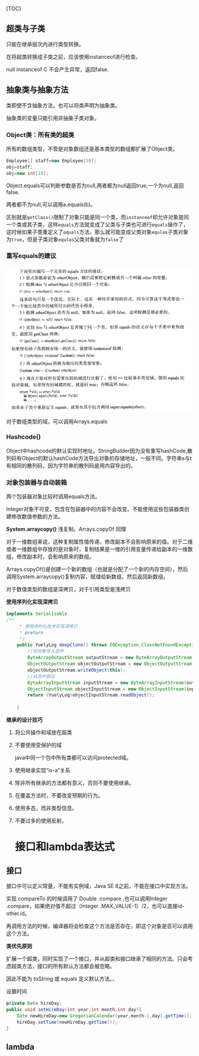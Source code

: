 [TOC]



## 超类与子类

只能在继承层次内进行类型转换。

在将超类转换成子类之前，应该使用instanceof进行检查。

null instanceof C 不会产生异常，返回false.

## 抽象类与抽象方法

类即使不含抽象方法，也可以将类声明为抽象类。

抽象类的变量只能引用非抽象子类对象。

### Object类：所有类的超类

所有的数组类型，不管是对象数组还是基本类型的数组都扩展了Object类。

```java
Employee[] staff=new Employee[10];
obj=staff;
obj=new int[10];
```

Object.equals可以判断参数是否为null,两者都为null返回true,一个为null,返回false.

两者都不为null,可以调用a.equals(b)。



区别就是`getClass()`限制了对象只能是同一个类，而`instanceof`却允许对象是同一个类或其子类，这样`equals`方法就变成了父类与子类也可进行`equals`操作了，这时候如果子类重定义了`equals`方法，那么就可能变成父类对象`equlas`子类对象为`true`，但是子类对象`equlas`父类对象就为`false`了

### 重写equals的建议

![](equals.PNG)

对于数组类型的域，可以调用Arrays.equals

### Hashcode()

Object中hashcode的默认实现时地址。StringBuilder因为没有重写hashCode,散列码有Object的默认hashCode方法导出对象的存储地址，一般不同。字符串s与t有相同的散列码，因为字符串的散列码是用内容导出的。

### 对象包装器与自动装箱

两个包装器对象比较时调用equals方法。

Integer对象不可变，包含在包装器中的内容不会改变。不能使用这些包装器类创建修改数值参数的方法。

**System.arraycopy()** 浅复制。Arrays.copyOf 同理

对于一维数组来说，这种复制属性值传递，修改副本不会影响原来的值。对于二维或者一维数组中存放的是对象时，复制结果是一维的引用变量传递给副本的一维数组，修改副本时，会影响原来的数组。

Arrays.copyOf()是创建一个新的数组（也就是分配了一个新的内存空间），然后调用System.arraycopy()复制内容，赋值给新数组，然后返回新数组。

对于数值类型的数组是深拷贝，对于引用类型是浅拷贝

**使用序列化实现深拷贝**

```java
implements Serializable
/**
     * 使用序列化技术实现深拷贝
     * @return
     */
    public YuelyLog deepClone() throws IOException,ClassNotFoundException{
        //将对象写入流中
        ByteArrayOutputStream outputStream = new ByteArrayOutputStream();
        ObjectOutputStream objectOutputStream = new ObjectOutputStream(outputStream);
        objectOutputStream.writeObject(this);
        //从流中取出
        ByteArrayInputStream inputStream = new ByteArrayInputStream(outputStream.toByteArray());
        ObjectInputStream objectInputStream = new ObjectInputStream(inputStream);
        return (YuelyLog)objectInputStream.readObject();

    }
```

**继承的设计技巧**

1. 将公共操作和域放在超类

2. 不要使用受保护的域

   java中同一个包中所有类都可以访问protected域。

3. 使用继承实现“is-a”关系

4. 除非所有继承的方法都有意义，否则不要使用继承。

5. 在覆盖方法时，不要改变预期的行为。

6. 使用多态，而非类型信息。

7. 不要过多的使用反射。

   # 接口和lambda表达式

## 接口

接口中可以定义常量，不能有实例域，Java SE 8之前，不能在接口中实现方法。

实现 compareTo 的时候调用了 Double .compare ,也可以调用Integer .compare，如果绝对值不超过（Integer .MAX_VALUE-1）/2，也可以直接id-other.id。

再调用方法的时候，编译器将会检查这个方法是否存在，即这个对象是否可以调用这个方法。

**类优先原则**

扩展一个超类，同时实现了一个接口，并从超类和接口继承了相同的方法。只会考虑超类方法，接口的所有默认方法都会被忽略。

因此不能为 toString 或 equals 定义默认方法。、

设置时间

```java
private Date hireDay;
public void setHireDay(int year,int month,int day){
	Date newHireDay=new GregorianCalendar(year,month-1,day).getTime();
	hireDay.setTime(newHireDay.getTime());
}
```



## lambda

